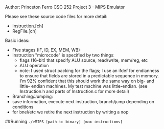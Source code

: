 Author: Princeton Ferro
CSC 252
Project 3 - MIPS Emulator

Please see these source code files for more detail:
- Instruction.[ch]
- RegFile.[ch]

Basic ideas:
- Five stages (IF, ID, EX, MEM, WB)
- Instruction "microcode" is specified by two things:
  - flags (16-bit) that specify ALU source, read/write, mem/reg, etc
  - ALU operation
  - note: I used struct packing for the flags; I use an ifdef for
    endianness to ensure that fields are stored in a predictable sequence
    in memory. I'm 92% confident that this should work the same way on
    big- and little- endian machines. My test machine was little-endian.
(see Instruction.h and parts of Instruction.c for more detail)
- Branching/Jumping:
 - save information, execute next instruction, branch/jump depending on conditions
 - for bnel/etc we retire the next instruction by writing a nop

##Running
`./eMIPS [path to binary] [max instructions]`
